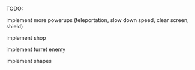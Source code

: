 TODO:

implement more powerups (teleportation, slow down speed, clear screen, shield)

implement shop

implement turret enemy

implement shapes
